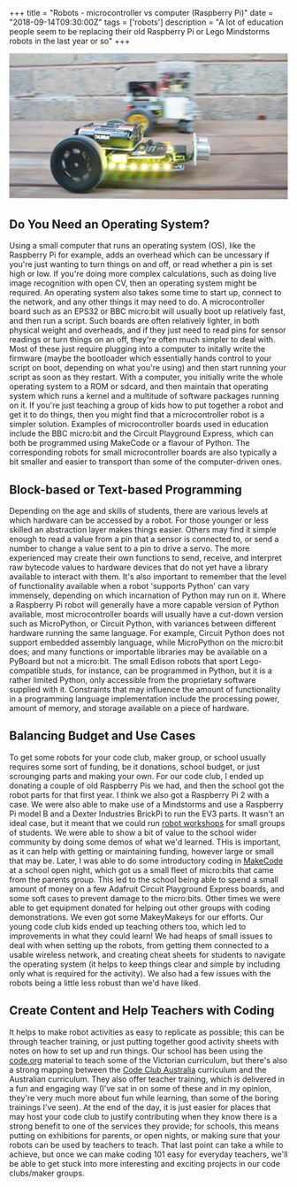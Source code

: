 +++
title = "Robots - microcontroller vs computer (Raspberry Pi)"
date = "2018-09-14T09:30:00Z"
tags = ['robots']
description = "A lot of education people seem to be replacing their old Raspberry Pi or Lego Mindstorms robots in the last year or so"
+++


![robot types](/images/robots_blur.JPG)

## Do You Need an Operating System?
Using a small computer that runs an operating system (OS), like the Raspberry Pi for example, adds an overhead which can be uncessary if you're just wanting to turn things on and off, or read whether a pin is set high or low. If you're doing more complex calculations, such as doing live image recognition with open CV, then an operating system might be required. An operating system also takes some time to start up, connect to the network, and any other things it may need to do. A microcontroller board such as an EPS32 or BBC micro:bit will usually boot up relatively fast, and then run a script. Such boards are often relatively lighter, in both physical weight and overheads, and if they just need to read pins for sensor readings or turn things on an off, they're often much simpler to deal with. Most of these just require plugging into a computer to initally write the firmware (maybe the bootloader which essentially hands control to your script on boot, depending on what you're using) and then start running your script as soon as they restart. With a computer, you initially write the whole operating system to a ROM or sdcard, and then maintain that operating system which runs a kernel and a multitude of software packages running on it.
If you're just teaching a group of kids how to put together a robot and get it to do things, then you might find that a microcontroller robot is a simpler solution. Examples of microcontroller boards used in education include the BBC micro:bit and the Circuit Playground Express, which can both be programmed using MakeCode or a flavour of Python. The corresponding robots for small microcontroller boards are also typically a bit smaller and easier to transport than some of the computer-driven ones.

## Block-based or Text-based Programming
Depending on the age and skills of students, there are various levels at which hardware can be accessed by a robot. For those younger or less skilled an abstraction layer makes things easier. Others may find it simple enough to read a value from a pin that a sensor is connected to, or send a number to change a value sent to a pin to drive a servo. The more experienced may create their own functions to send, receive, and interpret raw bytecode values to hardware devices that do not yet have a library available to interact with them. It's also important to remember that the level of functionality available when a robot 'supports Python' can vary immensely, depending on which incarnation of Python may run on it. Where a Raspberry Pi robot will generally have a more capable version of Python available, most microcontroller boards will usually have a cut-down version such as MicroPython, or Circuit Python, with variances between different hardware running the same language. For example, Circuit Python does not support embedded assembly language, while MicroPython on the micro:bit does; and many functions or importable libraries may be available on a PyBoard but not a micro:bit. The small Edison robots that sport Lego-compatible studs, for instance, can be programmed in Python, but it is a rather limited Python, only accessible from the proprietary software supplied with it. Constraints that may influence the amount of functionality in a programming language implementation include the processing power, amount of memory, and storage available on a piece of hardware.

## Balancing Budget and Use Cases
To get some robots for your code club, maker group, or school usually requires some sort of funding, be it donations, school budget, or just scrounging parts and making your own. For our code club, I ended up donating a couple of old Raspberry Pis we had, and then the school got the robot parts for that first year. I think we also got a Raspberry Pi 2 with a case. We were also able to make use of a Mindstorms and use a Raspberry Pi model B and a Dexter Industries BrickPi to run the EV3 parts. It wasn't an ideal case, but it meant that we could run [robot workshops]({category}robots) for small groups of students. We were able to show a bit of value to the school wider community by doing some demos of what we'd learned. THis is important, as it can help with getting or maintaining funding, however large or small that may be. Later, I was able to do some introductory coding in [MakeCode](https://makecode.com) at a school open night, which got us a small fleet of micro:bits that came from the parents group. This led to the school being able to spend a small amount of money on a few Adafruit Circuit Playground Express boards, and some soft cases to prevent damage to the micro:bits. Other times we were able to get equipment donated for helping out other groups with coding demonstrations. We even got some MakeyMakeys for our efforts. Our young code club kids ended up teaching others too, which led to improvements in what they could learn! 
We had heaps of small issues to deal with when setting up the robots, from getting them connected to a usable wireless network, and creating cheat sheets for students to navigate the operating system (it helps to keep things clear and simple by including only what is required for the activity). We also had a few issues with the robots being a little less robust than we'd have liked.

## Create Content and Help Teachers with Coding
It helps to make robot activities as easy to replicate as possible; this can be through teacher training, or just putting together good activity sheets with notes on how to set up and run things. Our school has been using the [code.org](https://code.org) material to teach some of the Victorian curriculum, but there's also a strong mapping between the [Code Club Australia](https://codeclubau.org/) curriculum and the Australian curriculum. They also offer teacher training, which is delivered in a fun and engaging way (I've sat in on some of these and in my opinion, they're very much more about fun while learning, than some of the boring trainings I've seen). At the end of the day, it is just easier for places that may host your code club to justify contributing when they know there is a strong benefit to one of the services they provide; for schools, this means putting on exhibitions for parents, or open nights, or making sure that your robots can be used by teachers to teach. That last point can take a while to achieve, but once we can make coding 101 easy for everyday teachers, we'll be able to get stuck into more interesting and exciting projects in our code clubs/maker groups.

